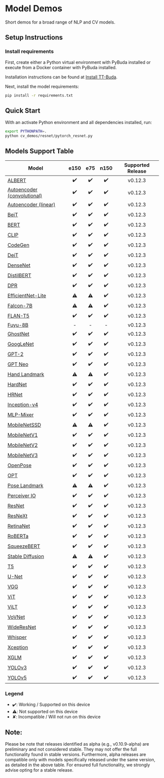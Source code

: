 # Model Demos

Short demos for a broad range of NLP and CV models.

## Setup Instructions

### Install requirements

First, create either a Python virtual environment with PyBuda installed or execute from a Docker container with PyBuda installed.

Installation instructions can be found at [Install TT-Buda](../first_5_steps/1_install_tt_buda.md).

Next, install the model requirements:

```bash
pip install -r requirements.txt
```

## Quick Start

With an activate Python environment and all dependencies installed, run:

```bash
export PYTHONPATH=.
python cv_demos/resnet/pytorch_resnet.py
```

## Models Support Table

| **Model**                                                 | **e150** | **e75** | **n150** | **Supported Release** |
| --------------------------------------------------------- | :------: | :-----: | :------: | :-------------------: |
| [ALBERT](nlp_demos/albert/)                               |    ✔️    |   ✔️    |    ✔️    |        v0.12.3        |
| [Autoencoder (convolutional)](cv_demos/conv_autoencoder/) |    ✔️    |   ✔️    |    ✔️    |        v0.12.3        |
| [Autoencoder (linear)](cv_demos/linear_autoencoder/)      |    ✔️    |   ✔️    |    ✔️    |        v0.12.3        |
| [BeiT](cv_demos/beit/)                                    |    ✔️    |   ✔️    |    ✔️    |        v0.12.3        |
| [BERT](nlp_demos/bert/)                                   |    ✔️    |   ✔️    |    ✔️    |        v0.12.3        |
| [CLIP](cv_demos/clip/)                                    |    ✔️    |   ✔️    |    ✔️    |        v0.12.3        |
| [CodeGen](nlp_demos/codegen/)                             |    ✔️    |   ✔️    |    ✔️    |        v0.12.3        |
| [DeiT](cv_demos/deit/)                                    |    ✔️    |   ✔️    |    ✔️    |        v0.12.3        |
| [DenseNet](cv_demos/densenet/)                            |    ✔️    |   ✔️    |    ✔️    |        v0.12.3        |
| [DistilBERT](nlp_demos/distilbert/)                       |    ✔️    |   ✔️    |    ✔️    |        v0.12.3        |
| [DPR](nlp_demos/dpr/)                                     |    ✔️    |   ✔️    |    ✔️    |        v0.12.3        |
| [EfficientNet-Lite](cv_demos/efficientnet_lite/)          |    ⚠️    |   ⚠️    |    ✔️    |        v0.12.3        |
| [Falcon-7B](nlp_demos/falcon/)                            |    ⚠️    |   ⚠️    |    ✔️    |        v0.12.3        |
| [FLAN-T5](nlp_demos/flant5/)                              |    ✔️    |   ✔️    |    ✔️    |        v0.12.3        |
| [Fuyu-8B](nlp_demos/fuyu8b/)                              |    -     |    -    |    -     |        v0.12.3        |
| [GhostNet](cv_demos/ghostnet/)                            |    ✔️    |   ✔️    |    ✔️    |        v0.12.3        |
| [GoogLeNet](cv_demos/googlenet/)                          |    ✔️    |   ✔️    |    ✔️    |        v0.12.3        |
| [GPT-2](nlp_demos/gpt2/)                                  |    ✔️    |   ✔️    |    ✔️    |        v0.12.3        |
| [GPT Neo](nlp_demos/gptneo/)                              |    ✔️    |   ✔️    |    ✔️    |        v0.12.3        |
| [Hand Landmark](cv_demos/landmark/)                       |    ⚠️    |   ⚠️    |    ✔️    |        v0.12.3        |
| [HardNet](cv_demos/hardnet/)                              |    ✔️    |   ✔️    |    ✔️    |        v0.12.3        |
| [HRNet](cv_demos/hrnet/)                                  |    ✔️    |   ✔️    |    ✔️    |        v0.12.3        |
| [Inception-v4](cv_demos/inceptionv4/)                     |    ✔️    |   ✔️    |    ✔️    |        v0.12.3        |
| [MLP-Mixer](cv_demos/mlpmixer/)                           |    ✔️    |   ✔️    |    ✔️    |        v0.12.3        |
| [MobileNetSSD](cv_demos/mobilenet_ssd/)                   |    ⚠️    |   ⚠️    |    ✔️    |        v0.12.3        |
| [MobileNetV1](cv_demos/mobilenet_v1/)                     |    ✔️    |   ✔️    |    ✔️    |        v0.12.3        |
| [MobileNetV2](cv_demos/mobilenet_v2/)                     |    ✔️    |   ✔️    |    ✔️    |        v0.12.3        |
| [MobileNetV3](cv_demos/mobilenet_v3/)                     |    ✔️    |   ✔️    |    ✔️    |        v0.12.3        |
| [OpenPose](cv_demos/openpose/)                            |    ✔️    |   ✔️    |    ✔️    |        v0.12.3        |
| [OPT](nlp_demos/opt/)                                     |    ✔️    |   ✔️    |    ✔️    |        v0.12.3        |
| [Pose Landmark](cv_demos/landmark/)                       |    ⚠️    |   ⚠️    |    ✔️    |        v0.12.3        |
| [Perceiver IO](cv_demos/perceiverio/)                     |    ✔️    |   ✔️    |    ✔️    |        v0.12.3        |
| [ResNet](cv_demos/resnet/)                                |    ✔️    |   ✔️    |    ✔️    |        v0.12.3        |
| [ResNeXt](cv_demos/resnext/)                              |    ✔️    |   ✔️    |    ✔️    |        v0.12.3        |
| [RetinaNet](cv_demos/retinanet/)                          |    ✔️    |   ✔️    |    ✔️    |        v0.12.3        |
| [RoBERTa](nlp_demos/roberta/)                             |    ✔️    |   ✔️    |    ✔️    |        v0.12.3        |
| [SqueezeBERT](nlp_demos/squeezebert/)                     |    ✔️    |   ✔️    |    ✔️    |        v0.12.3        |
| [Stable Diffusion](cv_demos/stable_diffusion/)            |    ⚠️    |   ⚠️    |    ✔️    |        v0.12.3        |
| [T5](nlp_demos/t5/)                                       |    ✔️    |   ✔️    |    ✔️    |        v0.12.3        |
| [U-Net](cv_demos/unet/)                                   |    ✔️    |   ✔️    |    ✔️    |        v0.12.3        |
| [VGG](cv_demos/vgg/)                                      |    ✔️    |   ✔️    |    ✔️    |        v0.12.3        |
| [ViT](cv_demos/vit/)                                      |    ✔️    |   ✔️    |    ✔️    |        v0.12.3        |
| [ViLT](cv_demos/vilt/)                                    |    ✔️    |   ✔️    |    ✔️    |        v0.12.3        |
| [VoVNet](cv_demos/vovnet/)                                |    ✔️    |   ✔️    |    ✔️    |        v0.12.3        |
| [WideResNet](cv_demos/wideresnet/)                        |    ✔️    |   ✔️    |    ✔️    |        v0.12.3        |
| [Whisper](audio_demos/whisper/)                           |    ✔️    |   ✔️    |    ✔️    |        v0.12.3        |
| [Xception](cv_demos/xception/)                            |    ✔️    |   ✔️    |    ✔️    |        v0.12.3        |
| [XGLM](nlp_demos/xglm/)                                   |    ✔️    |   ✔️    |    ✔️    |        v0.12.3        |
| [YOLOv3](cv_demos/yolo_v3/)                               |    ✔️    |   ✔️    |    ✔️    |        v0.12.3        |
| [YOLOv5](cv_demos/yolo_v5/)                               |    ✔️    |   ✔️    |    ✔️    |        v0.12.3        |

### Legend

- ✔️: Working / Supported on this device
- ⚠️: Not supported on this device
- ✘: Incompatible / Will not run on this device

## Note:

Please be note that releases identified as alpha (e.g., v0.10.9-alpha) are preliminary and not considered stable. They may not offer the full functionality found in stable versions. Furthermore, alpha releases are compatible only with models specifically released under the same version, as detailed in the above table. For ensured full functionality, we strongly advise opting for a stable release.

